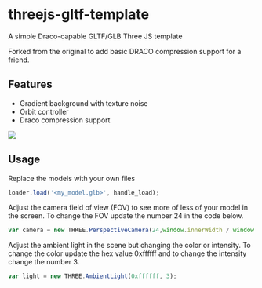 # threejs-gltf-template
A simple Draco-capable GLTF/GLB Three JS template

Forked from the original to add basic DRACO compression support for a friend.

## Features

* Gradient background with texture noise
* Orbit controller
* Draco compression support

<img src="image.jpg" />

## Usage

Replace the models with your own files

```javascript
loader.load('<my_model.glb>', handle_load);
```

Adjust the camera field of view (FOV) to see more of less of your model in the screen. To change the FOV update the number 24 in the code below.

```javascript
var camera = new THREE.PerspectiveCamera(24,window.innerWidth / window.innerHeight,1,1000);
```

Adjust the ambient light in the scene but changing the color or intensity. To change the color update the hex value 0xffffff and to change the intensity change the number 3.

```javascript
var light = new THREE.AmbientLight(0xffffff, 3);
```

